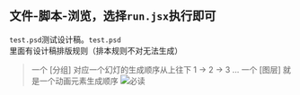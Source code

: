 文件-脚本-浏览，选择```run.jsx```执行即可
 ----
```test.psd```测试设计稿。```test.psd``` 里面有设计稿排版规则（排本规则不对无法生成）
> 一个 [分组] 对应一个幻灯的生成顺序从上往下    1 -> 2 -> 3 ... 一个 [图层] 就是一个动画元素生成顺序
![必读](https://raw.githubusercontent.com/xiao252/project-image/master/H5AutoGenerate.png?token=AfFEOBrEAOb7aKgJT9_-F_-PV0UMU0TLks5csxDewA%3D%3D)
